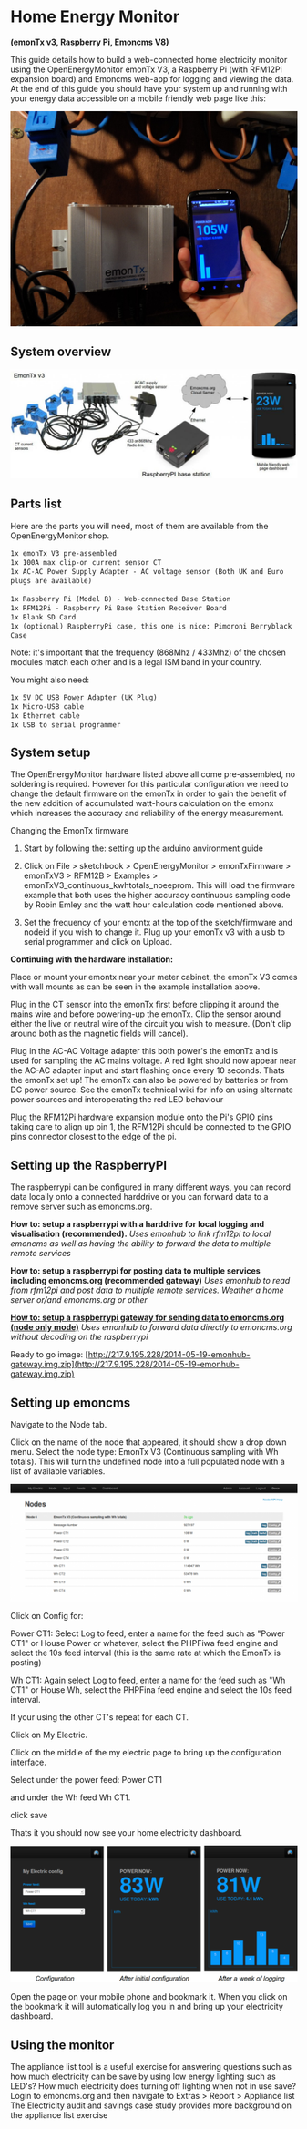 # Home Energy Monitor

**(emonTx v3, Raspberry Pi, Emoncms V8)**

This guide details how to build a web-connected home electricity monitor using the OpenEnergyMonitor emonTx V3, a Raspberry Pi (with RFM12Pi expansion board) and Emoncms web-app for logging and viewing the data. At the end of this guide you should have your system up and running with your energy data accessible on a mobile friendly web page like this:

![System overview](files/cover.jpg)

## System overview

![System overview](files/system.jpg)

## Parts list

Here are the parts you will need, most of them are available from the OpenEnergyMonitor shop.

    1x emonTx V3 pre-assembled
    1x 100A max clip-on current sensor CT
    1x AC-AC Power Supply Adapter - AC voltage sensor (Both UK and Euro plugs are available)

    1x Raspberry Pi (Model B) - Web-connected Base Station
    1x RFM12Pi - Raspberry Pi Base Station Receiver Board
    1x Blank SD Card
    1x (optional) RaspberryPi case, this one is nice: Pimoroni Berryblack Case

Note: it's important that the frequency (868Mhz / 433Mhz) of the chosen modules match each other and is a legal ISM band in your country.

You might also need:

    1x 5V DC USB Power Adapter (UK Plug)
    1x Micro-USB cable
    1x Ethernet cable
    1x USB to serial programmer

## System setup

The OpenEnergyMonitor hardware listed above all come pre-assembled, no soldering is required. However for this particular configuration we need to change the default firmware on the emonTx in order to gain the benefit of the new addition of accumulated watt-hours calculation on the emonx which increases the accuracy and reliability of the energy measurement.

Changing the EmonTx firmware

1. Start by following the: setting up the arduino anvironment guide

2. Click on File > sketchbook > OpenEnergyMonitor > emonTxFirmware > emonTxV3 > 
RFM12B > Examples > emonTxV3_continuous_kwhtotals_noeeprom. This will load the 
firmware example that both uses the higher accuracy continuous sampling code by 
Robin Emley and the watt hour calculation code mentioned above.

3. Set the frequency of your emontx at the top of the sketch/firmware and nodeid 
if you wish to change it. Plug up your emonTx v3 with a usb to serial programmer 
and click on Upload.

**Continuing with the hardware installation:**

Place or mount your emontx near your meter cabinet, the emonTx V3 comes with wall mounts as can be seen in the example installation above.

Plug in the CT sensor into the emonTx first before clipping it around the mains wire and before powering-up the emonTx. Clip the sensor around either the live or neutral wire of the circuit you wish to measure. (Don't clip around both as the magnetic fields will cancel).

Plug in the AC-AC Voltage adapter this both power's the emonTx and is used for sampling the AC mains voltage. A red light should now appear near the AC-AC adapter input and start flashing once every 10 seconds. Thats the emonTx set up! The emonTx can also be powered by batteries or from DC power source. See the emonTx technical wiki for info on using alternate power sources and interoperating the red LED behaviour

Plug the RFM12Pi hardware expansion module onto the Pi's GPIO pins taking care to align up pin 1, the RFM12Pi should be connected to the GPIO pins connector closest to the edge of the pi.

## Setting up the RaspberryPI

The raspberrypi can be configured in many different ways, you can record data locally onto a connected harddrive or you can forward data to a remove server such as emoncms.org.

**How to: setup a raspberrypi with a harddrive for local logging and visualisation (recommended).**
_Uses emonhub to link rfm12pi to local emoncms as well as having the ability to forward the data to multiple remote services_

**How to: setup a raspberrypi for posting data to multiple services including emoncms.org (recommended gateway)**
_Uses emonhub to read from rfm12pi and post data to multiple remote services. Weather a home server or/and emoncms.org or other_

**[How to: setup a raspberrypi gateway for sending data to emoncms.org (node only mode)](../../Modules/RaspberryPI/Gateway/gateway.md)**
_Uses emonhub to forward data directly to emoncms.org without decoding on the raspberrypi_

Ready to go image:
[http://217.9.195.228/2014-05-19-emonhub-gateway.img.zip](http://217.9.195.228/2014-05-19-emonhub-gateway.img.zip)

## Setting up emoncms

Navigate to the Node tab.

Click on the name of the node that appeared, it should show a drop down menu. Select the node type: EmonTx V3 (Continuous sampling with Wh totals). This will turn the undefined node into a full populated node with a list of available variables.

![System overview](files/nodes.png)

Click on Config for:

Power CT1: Select Log to feed, enter a name for the feed such as "Power CT1" or House Power or whatever, select the PHPFiwa feed engine and select the 10s feed interval (this is the same rate at which the EmonTx is posting)

Wh CT1: Again select Log to feed, enter a name for the feed such as "Wh CT1" or House Wh, select the PHPFina feed engine and select the 10s feed interval.

If your using the other CT's repeat for each CT.

Click on My Electric.

Click on the middle of the my electric page to bring up the configuration interface.

Select under the power feed: Power CT1

and under the Wh feed Wh CT1.

click save

Thats it you should now see your home electricity dashboard.

![System overview](files/emoncms_myelectric.png)

Open the page on your mobile phone and bookmark it. When you click on the bookmark it will automatically log you in and bring up your electricity dashboard.

## Using the monitor

The appliance list tool is a useful exercise for answering questions such as how much electricity can be save by using low energy lighting such as LED's? How much electricity does turning off lighting when not in use save?
Login to emoncms.org and then navigate to Extras > Report > Appliance list
The Electricity audit and savings case study provides more background on the appliance list exercise

